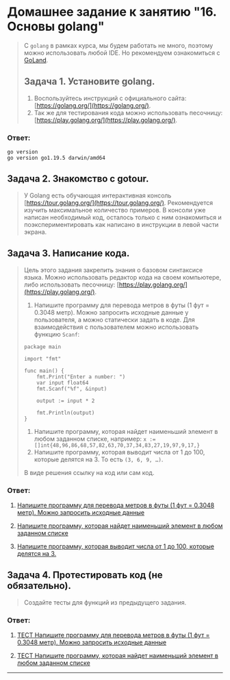 # Домашнее задание к занятию "16. Основы golang"

>С `golang` в рамках курса, мы будем работать не много, поэтому можно использовать любой IDE. 
Но рекомендуем ознакомиться с [GoLand](https://www.jetbrains.com/ru-ru/go/).  
>
>## Задача 1. Установите golang.
>1. Воспользуйтесь инструкций с официального сайта: [https://golang.org/](https://golang.org/).
>2. Так же для тестирования кода можно использовать песочницу: [https://play.golang.org/](https://play.golang.org/).

### Ответ:
```
go version
go version go1.19.5 darwin/amd64
```

## Задача 2. Знакомство с gotour.
>У Golang есть обучающая интерактивная консоль [https://tour.golang.org/](https://tour.golang.org/). 
Рекомендуется изучить максимальное количество примеров. В консоли уже написан необходимый код, 
осталось только с ним ознакомиться и поэкспериментировать как написано в инструкции в левой части экрана.  

## Задача 3. Написание кода. 
>Цель этого задания закрепить знания о базовом синтаксисе языка. Можно использовать редактор кода 
на своем компьютере, либо использовать песочницу: [https://play.golang.org/](https://play.golang.org/).
>
>1. Напишите программу для перевода метров в футы (1 фут = 0.3048 метр). Можно запросить исходные данные 
у пользователя, а можно статически задать в коде.
    Для взаимодействия с пользователем можно использовать функцию `Scanf`:
>   ```
>   package main
>   
>   import "fmt"
>   
>   func main() {
>       fmt.Print("Enter a number: ")
>       var input float64
>       fmt.Scanf("%f", &input)
>   
>       output := input * 2
>   
>       fmt.Println(output)    
>   }
>   ```
>
>1. Напишите программу, которая найдет наименьший элемент в любом заданном списке, например:
    ```
    x := []int{48,96,86,68,57,82,63,70,37,34,83,27,19,97,9,17,}
    ```
>1. Напишите программу, которая выводит числа от 1 до 100, которые делятся на 3. То есть `(3, 6, 9, …)`.
>
>В виде решения ссылку на код или сам код. 

### Ответ:
1. [Напишите программу для перевода метров в футы (1 фут = 0.3048 метр). Можно запросить исходные данные](https://github.com/Evgeniy42ru/devops-netology/blob/main/homeWorks/07-terraform-05-golang/golang/task1/task_one_meters_to_feet_converter.go)

2. [Напишите программу, которая найдет наименьший элемент в любом заданном списке](https://github.com/Evgeniy42ru/devops-netology/blob/main/homeWorks/07-terraform-05-golang/golang/task2/task_two_find_min_element.go)

3. [Напишите программу, которая выводит числа от 1 до 100, которые делятся на 3.](https://github.com/Evgeniy42ru/devops-netology/blob/main/homeWorks/07-terraform-05-golang/golang/task3/task_three_multiples_of_three.go)

## Задача 4. Протестировать код (не обязательно).
>
>Создайте тесты для функций из предыдущего задания. 

### Ответ:
1. [ТЕСТ Напишите программу для перевода метров в футы (1 фут = 0.3048 метр). Можно запросить исходные данные](https://github.com/Evgeniy42ru/devops-netology/blob/main/homeWorks/07-terraform-05-golang/golang/task1/task_one_meters_to_feet_converter_test.go)

2. [ТЕСТ Напишите программу, которая найдет наименьший элемент в любом заданном списке](https://github.com/Evgeniy42ru/devops-netology/blob/main/homeWorks/07-terraform-05-golang/golang/task2/task_two_find_min_element_test.go)


---
